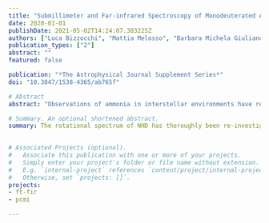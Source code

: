 ```yaml
---
title: "Submillimeter and Far-infrared Spectroscopy of Monodeuterated Amidogen Radical (NHD): Improved Rest Frequencies for Astrophysical Observations"
date: 2020-01-01
publishDate: 2021-05-02T14:24:07.303225Z
authors: ["Luca Bizzocchi", "Mattia Melosso", "Barbara Michela Giuliano", "Luca Dore", "Filippo Tamassia", martin-drumel, pirali, "Laurent Margulès", "Paola Caselli"]
publication_types: ["2"]
abstract: ""
featured: false

publication: "*The Astrophysical Journal Supplement Series*"
doi: "10.3847/1538-4365/ab765f"

# Abstract
abstract: "Observations of ammonia in interstellar environments have revealed high levels of deuteration, and all its D-containing variants, including ND<sub>3</sub>, have been detected in cold prestellar cores and around young protostars. The observation of these deuterated isotopologues is very useful for elucidating the chemical and physical processes taking place during the very early stages of star formation, as the abundance of deuterated molecules is highly enhanced in dense and cold gas. Nitrogen hydride radicals are key species lying at the very beginning of the reaction pathway leading to the formation of NH<sub>3</sub> and organic molecules of prebiotic interest, but relatively little is known about their D-bearing isotopologues. To date, only ND has been detected in interstellar gas. To aid the identification of further deuterated nitrogen radicals, we have thoroughly reinvestigated the rotational spectrum of NHD by employing two different instruments: a frequency-modulation submillimeter spectrometer operating in the THz region and a synchrotron-based Fourier-transform infrared spectrometer operating in the 50-240 cm<sup>-1</sup> frequency range. NHD was produced in a plasma of NH<sub>3</sub> and D<sub>2</sub>. A wide range of rotational energy levels have been probed thanks to the observation of high-$N$ (up to 15) and high-$K_a$ (up to 9) transitions. A global analysis including our new data and data from the literature has provided a comprehensive set of very accurate spectroscopic parameters. A highly reliable line catalog has been generated to assist archival data searches and future astronomical observations of NHD at submillimeter and THz regimes."

# Summary. An optional shortened abstract.
summary: The rotational spectrum of NHD has thoroughly been re-investigated from the submm region to the FIR.

  
# Associated Projects (optional).
#   Associate this publication with one or more of your projects.
#   Simply enter your project's folder or file name without extension.
#   E.g. `internal-project` references `content/project/internal-project/index.md`.
#   Otherwise, set `projects: []`.
projects:
- ft-fir
- pcmi

---
```


